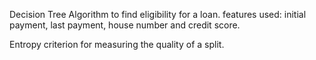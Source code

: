 Decision Tree Algorithm to find eligibility for a loan. features used: initial payment,	last payment, house number and	credit score. 

Entropy criterion for measuring the quality of a split.

